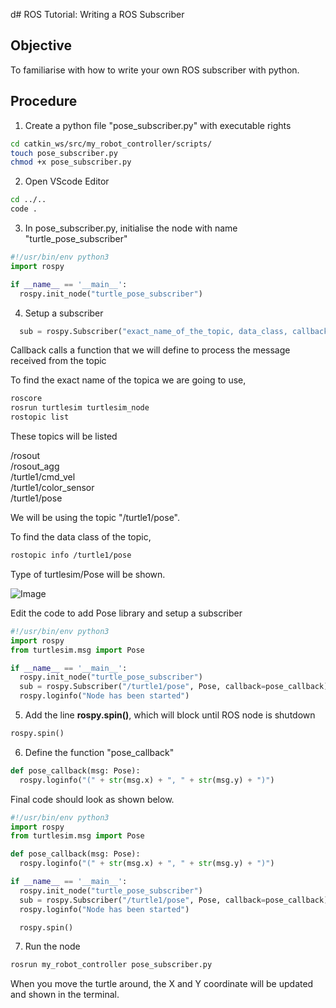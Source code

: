 d# ROS Tutorial: Writing a ROS Subscriber 

## Objective
To familiarise with how to write your own ROS subscriber with python.

## Procedure

1. Create a python file "pose_subscriber.py" with executable rights

```bash
cd catkin_ws/src/my_robot_controller/scripts/
touch pose_subscriber.py
chmod +x pose_subscriber.py
```

2. Open VScode Editor
```bash
cd ../..
code .
```
3. In pose_subscriber.py, initialise the node with name "turtle_pose_subscriber"

```python
#!/usr/bin/env python3
import rospy

if __name__ == '__main__':
  rospy.init_node("turtle_pose_subscriber")
```

4. Setup a subscriber
```python
  sub = rospy.Subscriber("exact_name_of_the_topic, data_class, callback=name_of_function)
```
Callback calls a function that we will define to process the message received from the topic

To find the exact name of the topica we are going to use,
```bash
roscore
rosrun turtlesim turtlesim_node
rostopic list
```

These topics will be listed

/rosout<br/>
/rosout_agg<br/>
/turtle1/cmd_vel<br/>
/turtle1/color_sensor<br/>
/turtle1/pose<br/>

We will be using the topic "/turtle1/pose".

To find the data class of the topic, 
```bash
rostopic info /turtle1/pose
```

Type of turtlesim/Pose will be shown.

![Image](https://github.com/user-attachments/assets/3fdeba4b-8cab-4afb-bc22-b2014041b6ca)

Edit the code to add Pose library and setup a subscriber
```python
#!/usr/bin/env python3
import rospy
from turtlesim.msg import Pose

if __name__ == '__main__':
  rospy.init_node("turtle_pose_subscriber")
  sub = rospy.Subscriber("/turtle1/pose", Pose, callback=pose_callback)
  rospy.loginfo("Node has been started")

```

5. Add the line **rospy.spin()**, which will block until ROS node is shutdown

```python
rospy.spin()
```

6. Define the function "pose_callback"

```python
def pose_callback(msg: Pose):
  rospy.loginfo("(" + str(msg.x) + ", " + str(msg.y) + ")")
```

Final code should look as shown below.
```python
#!/usr/bin/env python3
import rospy
from turtlesim.msg import Pose

def pose_callback(msg: Pose):
  rospy.loginfo("(" + str(msg.x) + ", " + str(msg.y) + ")")

if __name__ == '__main__':
  rospy.init_node("turtle_pose_subscriber")
  sub = rospy.Subscriber("/turtle1/pose", Pose, callback=pose_callback)
  rospy.loginfo("Node has been started")

  rospy.spin()
```

7. Run the node
```bash
rosrun my_robot_controller pose_subscriber.py
```
When you move the turtle around, the X and Y coordinate will be updated and shown in the terminal.
